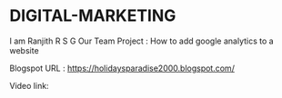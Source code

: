 # DIGITAL-MARKETING
I am Ranjith R S G 
Our Team Project : How to add google analytics to a website

Blogspot URL : https://holidaysparadise2000.blogspot.com/

Video link: 

